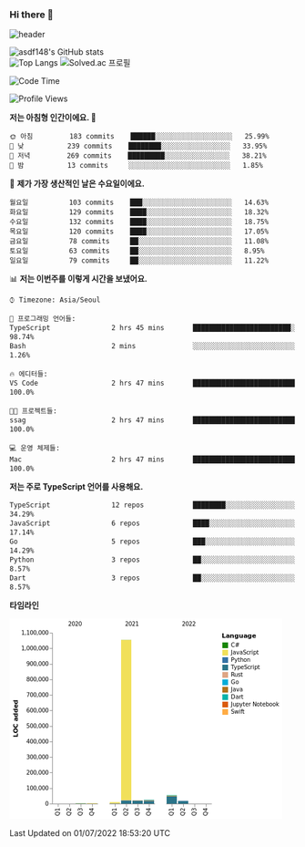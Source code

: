 ### Hi there 👋

![header](https://capsule-render.vercel.app/api?type=shark&color=gradient&height=300&section=header&text=asdf148&fontSize=90)

![asdf148's GitHub stats](https://github-readme-stats.vercel.app/api?username=asdf148&show_icons=true&theme=midnight-purple)<br>
![Top Langs](https://github-readme-stats.vercel.app/api/top-langs/?username=asdf148&layout=compact&theme=midnight-purple&langs_count=10)
![Solved.ac 프로필](http://mazassumnida.wtf/api/v2/generate_badge?boj=eldldk)

<!--
**asdf148/asdf148** is a ✨ _special_ ✨ repository because its `README.md` (this file) appears on your GitHub profile.

Here are some ideas to get you started:

- 🔭 I’m currently working on ...
- 🌱 I’m currently learning ...
- 👯 I’m looking to collaborate on ...
- 🤔 I’m looking for help with ...
- 💬 Ask me about ...
- 📫 How to reach me: ...
- 😄 Pronouns: ...
- ⚡ Fun fact: ...
-->

<!--START_SECTION:waka-->
![Code Time](http://img.shields.io/badge/Code%20Time-51%20hrs%2047%20mins-blue)

![Profile Views](http://img.shields.io/badge/Profile%20Views-4-blue)

**저는 아침형 인간이에요. 🐤** 

```text
🌞 아침         183 commits    ██████░░░░░░░░░░░░░░░░░░░   25.99% 
🌆 낮　         239 commits    ████████░░░░░░░░░░░░░░░░░   33.95% 
🌃 저녁         269 commits    █████████░░░░░░░░░░░░░░░░   38.21% 
🌙 밤　         13 commits     ░░░░░░░░░░░░░░░░░░░░░░░░░   1.85%

```
📅 **제가 가장 생산적인 날은 수요일이에요.** 

```text
월요일          103 commits    ███░░░░░░░░░░░░░░░░░░░░░░   14.63% 
화요일          129 commits    ████░░░░░░░░░░░░░░░░░░░░░   18.32% 
수요일          132 commits    ████░░░░░░░░░░░░░░░░░░░░░   18.75% 
목요일          120 commits    ████░░░░░░░░░░░░░░░░░░░░░   17.05% 
금요일          78 commits     ██░░░░░░░░░░░░░░░░░░░░░░░   11.08% 
토요일          63 commits     ██░░░░░░░░░░░░░░░░░░░░░░░   8.95% 
일요일          79 commits     ██░░░░░░░░░░░░░░░░░░░░░░░   11.22%

```


📊 **저는 이번주를 이렇게 시간을 보냈어요.** 

```text
⌚︎ Timezone: Asia/Seoul

💬 프로그래밍 언어들: 
TypeScript               2 hrs 45 mins       ████████████████████████░   98.74% 
Bash                     2 mins              ░░░░░░░░░░░░░░░░░░░░░░░░░   1.26%

🔥 에디터들: 
VS Code                  2 hrs 47 mins       █████████████████████████   100.0%

🐱‍💻 프로젝트들: 
ssag                     2 hrs 47 mins       █████████████████████████   100.0%

💻 운영 체제들: 
Mac                      2 hrs 47 mins       █████████████████████████   100.0%

```

**저는 주로 TypeScript 언어를 사용해요.** 

```text
TypeScript               12 repos            ████████░░░░░░░░░░░░░░░░░   34.29% 
JavaScript               6 repos             ████░░░░░░░░░░░░░░░░░░░░░   17.14% 
Go                       5 repos             ███░░░░░░░░░░░░░░░░░░░░░░   14.29% 
Python                   3 repos             ██░░░░░░░░░░░░░░░░░░░░░░░   8.57% 
Dart                     3 repos             ██░░░░░░░░░░░░░░░░░░░░░░░   8.57%

```


**타임라인**

![Chart not found](https://raw.githubusercontent.com/asdf148/asdf148/main/charts/bar_graph.png) 


 Last Updated on 01/07/2022 18:53:20 UTC
<!--END_SECTION:waka-->
